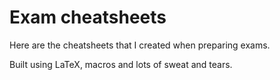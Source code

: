 # Exam cheatsheets

Here are the cheatsheets that I created when preparing exams.

Built using LaTeX, macros and lots of sweat and tears.
